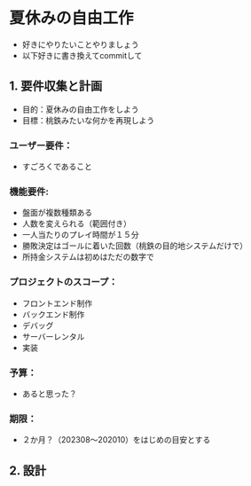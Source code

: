 # 夏休みの自由工作
  * 好きにやりたいことやりましょう
  * 以下好きに書き換えてcommitして

  ## 1. 要件収集と計画
  * 目的：夏休みの自由工作をしよう
  * 目標：桃鉄みたいな何かを再現しよう

  ### ユーザー要件：
  * すごろくであること

  ### 機能要件:
  * 盤面が複数種類ある
  * 人数を変えられる（範囲付き）
  * 一人当たりのプレイ時間が１５分
  * 勝敗決定はゴールに着いた回数（桃鉄の目的地システムだけで）
  * 所持金システムは初めはただの数字で

  ### プロジェクトのスコープ：
  + フロントエンド制作
  + バックエンド制作
  + デバッグ
  + サーバーレンタル
  + 実装

  ### 予算：
  * あると思った？
　　
  ### 期限：
  * ２か月？（202308～202010）をはじめの目安とする

  ## 2. 設計
　